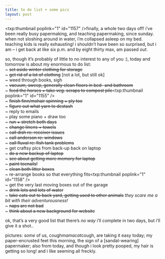 ```yaml
---
title: to do list + some pics    
layout: post
---
```


<span class="pic"><txp:thumbnail poplink="1" id="1157" /></span>finally, a whole two days off! i&#8217;ve been really busy papermaking, and teaching papermaking, since sunday. when not sloshing around in water, i&#8217;m collapsed asleep on my bed. teaching kids is really exhausting! i shouldn&#8217;t have been so surprised, but i am &#8211; i get back at like six p.m. and by eight thirty max, am passed *out*. 

so, though it&#8217;s probably of little to no interest to any of you :), today and tomorrow is about my enormous to do list:  
~ <strike>set aside winter clothing for storage</strike>  
~ <strike>get rid of a lot of clothing</strike> [not a lot, but still ok]  
~ weed through books, sigh  
~ <strike>vacuum, sweep, generally clean floors in bed- and bathroom</strike>  
~ <strike>feed the horses + take veg. scraps to compost pile</strike><span class="pic"><txp:thumbnail poplink="1" id="1155" /></span>  
~ <strike>finish finn/mohair spinning + ply too</strike>  
~ <strike>figure out what yarn to destash</strike>  
~ reply to emails  
~ play some piano + draw too  
~ <strike>run + stretch both days</strike>  
~ <strike>change linens + towels</strike>  
~ <strike>call dish re: receiver issues</strike>  
~ <strike>call anderson re: windows</strike>  
~ <strike>call fluval re: fish tank problems</strike>  
~ get craftsy pics from back-up back on laptop  
~ <strike>do a new backup of laptop</strike>  
~ <strike>see about getting more memory for laptop</strike>  
~ <strike>paint toenails!</strike>  
~ <strike>clean both litter boxes</strike>  
~ re-arrange books so that everything fits<span class="pic"><txp:thumbnail poplink="1" id="1158" /></span>  
~ get the very last moving boxes out of the garage  
~ <strike>drink lots and lots of water</strike>  
~ <strike>take cats out to back yard, getting used to other animals</strike> *they scare me a bit with their adventurousness!*  
~ <strike>naps are not bad</strike>  
~ <strike>think about a new background for website</strike>

ok, that&#8217;s a very good list that there&#8217;s *no way* i&#8217;ll complete in two days, but i&#8217;ll give it a shot..

pictures: *some* of us, cough*mamacat*cough, are taking it easy today; my paper-encrusted feet this morning, the sign of a [sandal-wearing] papermaker; also from today, and though i look pretty pooped, my hair is getting so long! and i like seeming all freckly.
